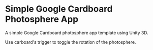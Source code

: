 # Simple Google Cardboard Photosphere App
A simple Google Cardboard photosphere app template using Unity 3D.

Use carboard's trigger to toggle the rotation of the photosphere. 
